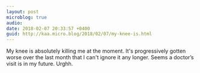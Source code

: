 ```yaml
---
layout: post
microblog: true
audio: 
date: 2018-02-07 20:33:57 +0400
guid: http://kaa.micro.blog/2018/02/07/my-knee-is.html
---
```

My knee is absolutely killing me at the moment. It's progressively gotten worse over the last month that I can't ignore it any longer. Seems a doctor’s visit is in my future. Urghh.
